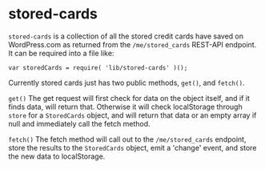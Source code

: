 stored-cards
=======

`stored-cards` is a collection of all the stored credit cards have saved on WordPress.com as returned from the `/me/stored_cards` REST-API endpoint. It can be required into a file like:

```
var storedCards = require( 'lib/stored-cards' )();
```

Currently stored cards just has two public methods, `get()`, and `fetch()`.

`get()`
The get request will first check for data on the object itself, and if it finds data, will return that. Otherwise it will check localStorage through `store` for a `StoredCards` object, and will return that data or an empty array if null and immediately call the fetch method.

`fetch()`
The fetch method will call out to the `/me/stored_cards` endpoint, store the results to the `StoredCards` object, emit a 'change' event, and store the new data to localStorage.
